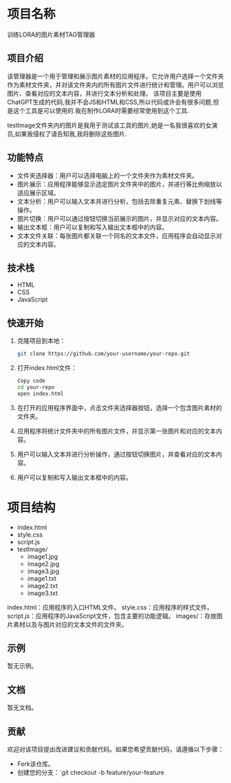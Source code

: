 # 项目名称

训练LORA的图片素材TAG管理器

## 项目介绍

该管理器是一个用于管理和展示图片素材的应用程序。它允许用户选择一个文件夹作为素材文件夹，并对该文件夹内的所有图片文件进行统计和管理。用户可以浏览图片、查看对应的文本内容，并进行文本分析和处理。
该项目主要是使用ChatGPT生成的代码,我并不会JS和HTML和CSS,所以代码或许会有很多问题,但是这个工具是可以使用的.我在制作LORA时需要经常使用到这个工具.

testImage文件夹内的图片是我用于测试该工具的图片,她是一名我很喜欢的女演员,如果我侵权了请告知我,我将删除这些图片.

## 功能特点

- 文件夹选择器：用户可以选择电脑上的一个文件夹作为素材文件夹。
- 图片展示：应用程序能够显示选定图片文件夹中的图片，并进行等比例缩放以适应展示区域。
- 文本分析：用户可以输入文本并进行分析，包括去除重复元素、替换下划线等操作。
- 图片切换：用户可以通过按钮切换当前展示的图片，并显示对应的文本内容。
- 输出文本框：用户可以复制和写入输出文本框中的内容。
- 文本文件关联：每张图片都关联一个同名的文本文件，应用程序会自动显示对应的文本内容。

## 技术栈

- HTML
- CSS
- JavaScript

## 快速开始

1. 克隆项目到本地：

   ```bash
   git clone https://github.com/your-username/your-repo.git
   ```

2. 打开index.html文件：

    ```bash
    Copy code
    cd your-repo
    open index.html
    ```
3. 在打开的应用程序界面中，点击文件夹选择器按钮，选择一个包含图片素材的文件夹。

4. 应用程序将统计文件夹中的所有图片文件，并显示第一张图片和对应的文本内容。

5. 用户可以输入文本并进行分析操作，通过按钮切换图片，并查看对应的文本内容。

6. 用户可以复制和写入输出文本框中的内容。

# 项目结构


- index.html
- style.css
- script.js
- testImage/
  - image1.jpg
  - image2.jpg
  - image3.jpg
  - image1.txt
  - image2.txt
  - image3.txt
  
index.html：应用程序的入口HTML文件。
style.css：应用程序的样式文件。
script.js：应用程序的JavaScript文件，包含主要的功能逻辑。
images/：存放图片素材以及与图片对应的文本文件的文件夹。

## 示例
暂无示例。

## 文档
暂无文档。

## 贡献
欢迎对该项目提出改进建议和贡献代码。如果您希望贡献代码，请遵循以下步骤：

- Fork该仓库。
- 创建您的分支：`git checkout -b feature/your-feature